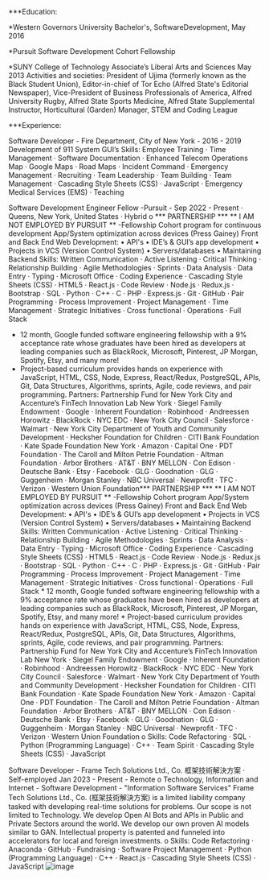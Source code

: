 ***Education:

  *Western Governors University Bachelor's, SoftwareDevelopment, May 2016
	
  *Pursuit Software Development Cohort Fellowship
	
  *SUNY College of Technology Associate’s Liberal Arts and Sciences May 2013
	Activities and societies: President of Ujima (formerly known as the Black Student Union), Editor-in-chief of Tor Echo (Alfred State's Editorial Newspaper), Vice-President of Business Professionals of America, Alfred University Rugby, Alfred State Sports Medicine, Alfred State Supplemental Instructor, Horticultural (Garden) Manager, STEM and Coding League

***Experience:

  Software Developer - Fire Department, City of New York - 2016 -  2019 
  Development of 911 System GUI’s 
	Skills: Employee Training · Time Management · Software Documentation · Enhanced Telecom Operations Map · Google Maps · Road Maps · Incident Command · Emergency Management · Recruiting · Team Leadership · Team Building · Team Management · Cascading Style Sheets (CSS) · JavaScript · Emergency Medical Services (EMS) · Teaching
  
  Software Development Engineer Fellow -Pursuit - Sep 2022 - Present · Queens, New York, United States · Hybrid
o	*** PARTNERSHIP ***
** I AM NOT EMPLOYED BY PURSUIT ** 
-Fellowship Cohort program for continuous development
App/System optimization across devices (Press Gainey)
Front and Back End Web Development: 
• API's 
• IDE’s & GUI’s app development
• Projects in VCS (Version Control System)
• Servers/databases
• Maintaining Backend
Skills: Written Communication · Active Listening · Critical Thinking · Relationship Building · Agile Methodologies · Sprints · Data Analysis · Data Entry · Typing · Microsoft Office · Coding Experience · Cascading Style Sheets (CSS) · HTML5 · React.js · Code Review · Node.js · Redux.js · Bootstrap · SQL · Python · C++ · C · PHP · Express.js · Git · GitHub · Pair Programming · Process Improvement · Project Management · Time Management · Strategic Initiatives · Cross functional · Operations · Full Stack
 * 12 month, Google funded software engineering fellowship with a 9% acceptance rate whose graduates have been hired as developers at leading companies such as BlackRock, Microsoft, Pinterest, JP Morgan, Spotify, Etsy, and many more!
 * Project-based curriculum provides hands on experience with JavaScript, HTML, CSS, Node, Express, React/Redux, PostgreSQL, APIs, Git, Data Structures, Algorithms, sprints, Agile, code reviews, and pair programming.
Partners: Partnership Fund for New York City and Accenture’s FinTech Innovation Lab New York · Siegel Family Endowment · Google · Inherent Foundation · Robinhood · Andreessen Horowitz · BlackRock · NYC EDC · New York City Council · Salesforce · Walmart · New York City Department of Youth and Community Development · Hecksher Foundation for Children · CITI Bank Foundation · Kate Spade Foundation New York · Amazon · Capital One · PDT Foundation · The Caroll and Milton Petrie Foundation · Altman Foundation · Arbor Brothers · AT&T · BNY MELLON · Con Edison · Deutsche Bank · Etsy · Facebook · GLG · Goodnation · GLG · Guggenheim · Morgan Stanley · NBC Universal · Newprofit · TFC · Verizon · Western Union Foundation*** PARTNERSHIP *** ** I AM NOT EMPLOYED BY PURSUIT ** -Fellowship Cohort program App/System optimization across devices (Press Gainey) Front and Back End Web Development: • API's • IDE’s & GUI’s app development • Projects in VCS (Version Control System) • Servers/databases • Maintaining Backend Skills: Written Communication · Active Listening · Critical Thinking · Relationship Building · Agile Methodologies · Sprints · Data Analysis · Data Entry · Typing · Microsoft Office · Coding Experience · Cascading Style Sheets (CSS) · HTML5 · React.js · Code Review · Node.js · Redux.js · Bootstrap · SQL · Python · C++ · C · PHP · Express.js · Git · GitHub · Pair Programming · Process Improvement · Project Management · Time Management · Strategic Initiatives · Cross functional · Operations · Full Stack * 12 month, Google funded software engineering fellowship with a 9% acceptance rate whose graduates have been hired as developers at leading companies such as BlackRock, Microsoft, Pinterest, JP Morgan, Spotify, Etsy, and many more! * Project-based curriculum provides hands on experience with JavaScript, HTML, CSS, Node, Express, React/Redux, PostgreSQL, APIs, Git, Data Structures, Algorithms, sprints, Agile, code reviews, and pair programming. Partners: Partnership Fund for New York City and Accenture’s FinTech Innovation Lab New York · Siegel Family Endowment · Google · Inherent Foundation · Robinhood · Andreessen Horowitz · BlackRock · NYC EDC · New York City Council · Salesforce · Walmart · New York City Department of Youth and Community Development · Hecksher Foundation for Children · CITI Bank Foundation · Kate Spade Foundation New York · Amazon · Capital One · PDT Foundation · The Caroll and Milton Petrie Foundation · Altman Foundation · Arbor Brothers · AT&T · BNY MELLON · Con Edison · Deutsche Bank · Etsy · Facebook · GLG · Goodnation · GLG · Guggenheim · Morgan Stanley · NBC Universal · Newprofit · TFC · Verizon · Western Union Foundation
o	Skills: Code Refactoring · SQL · Python (Programming Language) · C++ · Team Spirit · Cascading Style Sheets (CSS) · JavaScript

Software Developer - Frame Tech Solutions Ltd., Co. 框架技術解決方案 · Self-employed  Jan 2023 - Present - Remote
o	Technology, Information and Internet - Software Development - "Information Software Services"
Frame Tech Solutions Ltd., Co. (框架技術解決方案) is a limited liability company tasked with developing real-time solutions for problems. Our scope is not limited to Technology. We develop Open AI Bots and APIs in Public and Private Sectors around the world. We develop our own proven AI models similar to GAN. Intellectual property is patented and funneled into accelerators for local and foreign investments.
o	Skills: Code Refactoring · Anaconda · GitHub · Fundraising · Software Project Management · Python (Programming Language) · C++ · React.js · Cascading Style Sheets (CSS) · JavaScript
![image](https://user-images.githubusercontent.com/115655242/224469895-2952625e-0d72-433f-aef0-d75d12009a9a.png)
